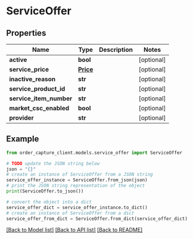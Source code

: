 # ServiceOffer


## Properties

Name | Type | Description | Notes
------------ | ------------- | ------------- | -------------
**active** | **bool** |  | [optional] 
**service_price** | [**Price**](Price.md) |  | [optional] 
**inactive_reason** | **str** |  | [optional] 
**service_product_id** | **str** |  | [optional] 
**service_item_number** | **str** |  | [optional] 
**market_csc_enabled** | **bool** |  | [optional] 
**provider** | **str** |  | [optional] 

## Example

```python
from order_capture_client.models.service_offer import ServiceOffer

# TODO update the JSON string below
json = "{}"
# create an instance of ServiceOffer from a JSON string
service_offer_instance = ServiceOffer.from_json(json)
# print the JSON string representation of the object
print(ServiceOffer.to_json())

# convert the object into a dict
service_offer_dict = service_offer_instance.to_dict()
# create an instance of ServiceOffer from a dict
service_offer_from_dict = ServiceOffer.from_dict(service_offer_dict)
```
[[Back to Model list]](../README.md#documentation-for-models) [[Back to API list]](../README.md#documentation-for-api-endpoints) [[Back to README]](../README.md)


